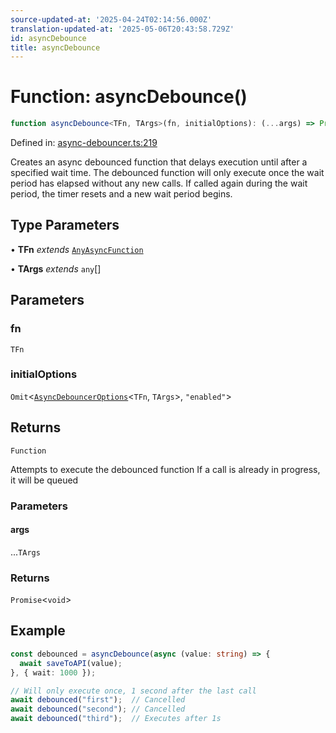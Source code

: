 ```yaml
---
source-updated-at: '2025-04-24T02:14:56.000Z'
translation-updated-at: '2025-05-06T20:43:58.729Z'
id: asyncDebounce
title: asyncDebounce
---
```


<!-- DO NOT EDIT: this page is autogenerated from the type comments -->

# Function: asyncDebounce()

```ts
function asyncDebounce<TFn, TArgs>(fn, initialOptions): (...args) => Promise<void>
```

Defined in: [async-debouncer.ts:219](https://github.com/TanStack/pacer/blob/main/packages/pacer/src/async-debouncer.ts#L219)

Creates an async debounced function that delays execution until after a specified wait time.
The debounced function will only execute once the wait period has elapsed without any new calls.
If called again during the wait period, the timer resets and a new wait period begins.

## Type Parameters

• **TFn** *extends* [`AnyAsyncFunction`](../type-aliases/anyasyncfunction.md)

• **TArgs** *extends* `any`[]

## Parameters

### fn

`TFn`

### initialOptions

`Omit`\<[`AsyncDebouncerOptions`](../interfaces/asyncdebounceroptions.md)\<`TFn`, `TArgs`\>, `"enabled"`\>

## Returns

`Function`

Attempts to execute the debounced function
If a call is already in progress, it will be queued

### Parameters

#### args

...`TArgs`

### Returns

`Promise`\<`void`\>

## Example

```ts
const debounced = asyncDebounce(async (value: string) => {
  await saveToAPI(value);
}, { wait: 1000 });

// Will only execute once, 1 second after the last call
await debounced("first");  // Cancelled
await debounced("second"); // Cancelled
await debounced("third");  // Executes after 1s
```
